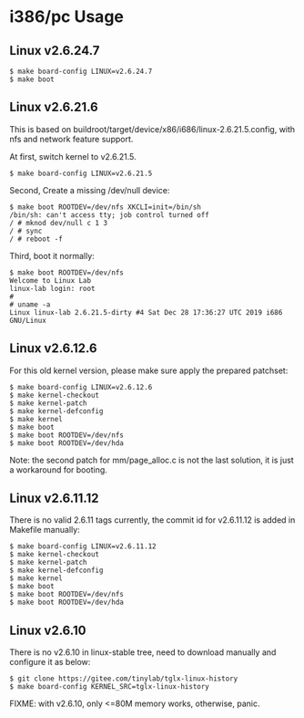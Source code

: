 
# i386/pc Usage

## Linux v2.6.24.7

    $ make board-config LINUX=v2.6.24.7
    $ make boot

## Linux v2.6.21.6

This is based on buildroot/target/device/x86/i686/linux-2.6.21.5.config, with nfs and network feature support.

At first, switch kernel to v2.6.21.5.

    $ make board-config LINUX=v2.6.21.5

Second, Create a missing /dev/null device:

    $ make boot ROOTDEV=/dev/nfs XKCLI=init=/bin/sh
    /bin/sh: can't access tty; job control turned off
    / # mknod dev/null c 1 3
    / # sync
    / # reboot -f

Third, boot it normally:

    $ make boot ROOTDEV=/dev/nfs
    Welcome to Linux Lab
    linux-lab login: root
    #
    # uname -a
    Linux linux-lab 2.6.21.5-dirty #4 Sat Dec 28 17:36:27 UTC 2019 i686 GNU/Linux

## Linux v2.6.12.6

For this old kernel version, please make sure apply the prepared patchset:

    $ make board-config LINUX=v2.6.12.6
    $ make kernel-checkout
    $ make kernel-patch
    $ make kernel-defconfig
    $ make kernel
    $ make boot
    $ make boot ROOTDEV=/dev/nfs
    $ make boot ROOTDEV=/dev/hda

Note: the second patch for mm/page_alloc.c is not the last solution, it is just a workaround for booting.

## Linux v2.6.11.12

There is no valid 2.6.11 tags currently, the commit id for v2.6.11.12 is added in Makefile manually:

    $ make board-config LINUX=v2.6.11.12
    $ make kernel-checkout
    $ make kernel-patch
    $ make kernel-defconfig
    $ make kernel
    $ make boot
    $ make boot ROOTDEV=/dev/nfs
    $ make boot ROOTDEV=/dev/hda

## Linux v2.6.10

There is no v2.6.10 in linux-stable tree, need to download manually and configure it as below:

    $ git clone https://gitee.com/tinylab/tglx-linux-history
    $ make board-config KERNEL_SRC=tglx-linux-history

FIXME: with v2.6.10, only <=80M memory works, otherwise, panic.
